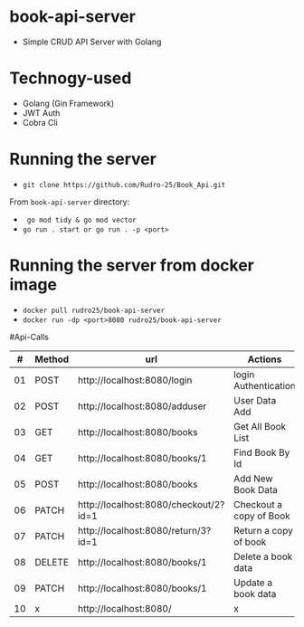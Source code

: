 # book-api-server
 - Simple CRUD API Server with Golang

# Technogy-used
- Golang (Gin Framework)
- JWT Auth
- Cobra Cli

# Running the server
- `git clone https://github.com/Rudro-25/Book_Api.git`   

From `book-api-server` directory:
- ` go mod tidy & go mod vector`
- `go run . start or go run . -p <port>`

# Running the server from docker image
- `docker pull rudro25/book-api-server`
- `docker run -dp <port>8080 rudro25/book-api-server`

#Api-Calls

| # | Method | url                                   | Actions                 | Example |
|---|--------|---------------------------------------|-------------------------|---------|
01 | POST   | http://localhost:8080/login           | login Authentication    | x       |
02 | POST   | http://localhost:8080/adduser         | User Data Add           | x       |
03 | GET    | http://localhost:8080/books           | Get All Book List       | x       |
04 | GET    | http://localhost:8080/books/1         | Find Book By Id         | x       |
05 | POST   | http://localhost:8080/books           | Add New Book Data       | x       |
06 | PATCH  | http://localhost:8080/checkout/2?id=1 | Checkout a copy of Book | x       |
07 | PATCH  | http://localhost:8080/return/3?id=1   | Return a copy of book   | x       |
08 | DELETE | http://localhost:8080/books/1           | Delete a book data      | x       |
09 | PATCH  | http://localhost:8080/books/1           | Update a book data      | x       |
10 | x      | http://localhost:8080/        | x                       | x       |



